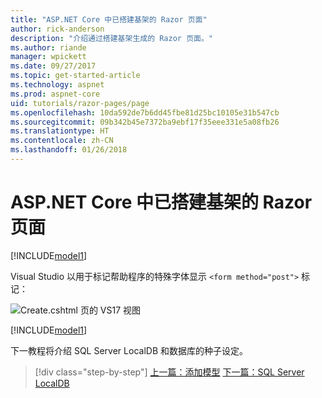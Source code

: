 ```yaml
---
title: "ASP.NET Core 中已搭建基架的 Razor 页面"
author: rick-anderson
description: "介绍通过搭建基架生成的 Razor 页面。"
ms.author: riande
manager: wpickett
ms.date: 09/27/2017
ms.topic: get-started-article
ms.technology: aspnet
ms.prod: aspnet-core
uid: tutorials/razor-pages/page
ms.openlocfilehash: 10da592de7b6dd45fbe81d25bc10105e31b547cb
ms.sourcegitcommit: 09b342b45e7372ba9ebf17f35eee331e5a08fb26
ms.translationtype: HT
ms.contentlocale: zh-CN
ms.lasthandoff: 01/26/2018
---
```

# <a name="scaffolded-razor-pages-in-aspnet-core"></a>ASP.NET Core 中已搭建基架的 Razor 页面

[!INCLUDE[model1](../../includes/RP/page1.md)]

Visual Studio 以用于标记帮助程序的特殊字体显示 `<form method="post">` 标记： 

![Create.cshtml 页的 VS17 视图](page/_static/th.png)

[!INCLUDE[model1](../../includes/RP/page2.md)]

下一教程将介绍 SQL Server LocalDB 和数据库的种子设定。

>[!div class="step-by-step"]
[上一篇：添加模型](xref:tutorials/razor-pages/model)
[下一篇：SQL Server LocalDB](xref:tutorials/razor-pages/sql)
